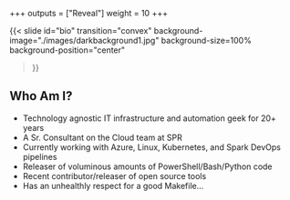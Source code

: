 +++
outputs = ["Reveal"]
weight = 10
+++

{{< slide 
    id="bio" 
    transition="convex" 
    background-image="./images/darkbackground1.jpg" 
    background-size=100%
    background-position="center"
>}}

## Who Am I?

- Technology agnostic IT infrastructure and automation geek for 20+ years
- A Sr. Consultant on the Cloud team at SPR
- Currently working with Azure, Linux, Kubernetes, and Spark DevOps pipelines
- Releaser of voluminous amounts of PowerShell/Bash/Python code
- Recent contributor/releaser of open source tools
- Has an unhealthly respect for a good Makefile...
